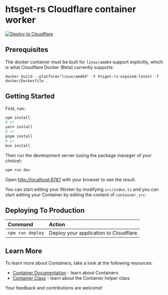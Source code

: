 # htsget-rs Cloudflare container worker 

[![Deploy to Cloudflare](https://deploy.workers.cloudflare.com/button)](https://deploy.workers.cloudflare.com/?url=https://github.com/cloudflare/templates/tree/main/containers-template)

## Prerequisites

The docker container must be built for `linux/amd64` support explicitly, which is what Cloudflare Docker (Beta) currently supports:

```
docker build --platform="linux/amd64" -t htsget-rs-exposed:latest -f docker/Dockerfile .
```

## Getting Started

First, run:

```bash
npm install
# or
yarn install
# or
pnpm install
# or
bun install
```

Then run the development server (using the package manager of your choice):

```bash
npm run dev
```

Open [http://localhost:8787](http://localhost:8787) with your browser to see the result.

You can start editing your Worker by modifying `src/index.ts` and you can start
editing your Container by editing the content of `container_src`.

## Deploying To Production

| Command          | Action                                |
| :--------------- | :------------------------------------ |
| `npm run deploy` | Deploy your application to Cloudflare |

## Learn More

To learn more about Containers, take a look at the following resources:

- [Container Documentation](https://developers.cloudflare.com/containers/) - learn about Containers
- [Container Class](https://github.com/cloudflare/containers) - learn about the Container helper class

Your feedback and contributions are welcome!

